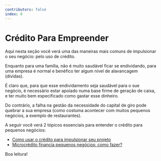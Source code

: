 ```yaml
---
contributors: false
index: 0
---
```

# Crédito Para Empreender

Aqui nesta seção você verá uma das maneiras mais comuns de impulsionar o seu negócio: pelo uso de crédito.

Enquanto para uma família, não é muito saudável ficar se endividando, para uma empresa é normal e benéfico ter algum nível de alavancagem (dívidas). 

É claro que, para que esse endividamento seja saudável para o sue negócio, é necessário estar apoiado numa base firme de geração de caixa, e ter muito bem especificado como gastar esse dinheiro.

Do contrário, a falha na gestão da necessidade do capital de giro pode quebrar a sua empresa (como costuma acontecer com muitos pequenos negócios, a exemplo de restaurantes).

A seguir você verá 2 tópicos essenciais para entender o crédito para pequenos negócios:

- [Como usar o crédito para impulsionar seu projeto](http://localhost:8080/guia/impulsionar-negocio/via-credito/como-usar-o-credito-para-impulsionar-seu-projeto.html)
- [Microcrédito financia pequenos negócios: como fazer?](http://localhost:8080/guia/impulsionar-negocio/via-credito/microcredito-financia-pequenos-negocios-como-fazer.html)

Boa leitura!